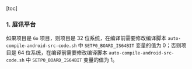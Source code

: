 [toc]

### 1. 展讯平台

如果项目是 `Go` 项目，则项目是 32 位系统，在编译前需要修改编译脚本 `auto-compile-android-src-code.sh` 中 `SETP0_BOARD_IS64BIT` 变量的值为 0；否则项目是 64 位系统，在编译前需要修改编译脚本 `auto-compile-android-src-code.sh` 中 `SETP0_BOARD_IS64BIT` 变量的值为 1。